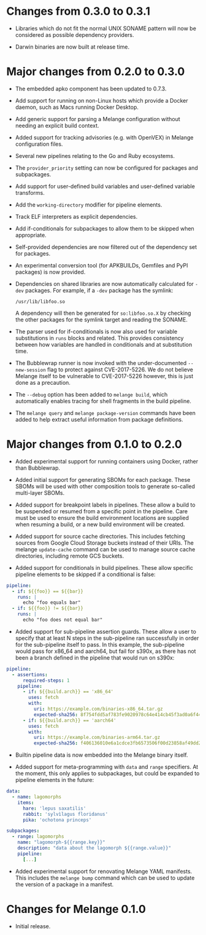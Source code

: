 # Changes from 0.3.0 to 0.3.1

* Libraries which do not fit the normal UNIX SONAME pattern will now be
  considered as possible dependency providers.

* Darwin binaries are now built at release time.

# Major changes from 0.2.0 to 0.3.0

* The embedded apko component has been updated to 0.7.3.

* Add support for running on non-Linux hosts which provide a Docker
  daemon, such as Macs running Docker Desktop.

* Add generic support for parsing a Melange configuration without needing
  an explicit build context.

* Added support for tracking advisories (e.g. with OpenVEX) in Melange
  configuration files.

* Several new pipelines relating to the Go and Ruby ecosystems.

* The `provider_priority` setting can now be configured for packages and
  subpackages.

* Add support for user-defined build variables and user-defined variable
  transforms.

* Add the `working-directory` modifier for pipeline elements.

* Track ELF interpreters as explicit dependencies.

* Add if-conditionals for subpackages to allow them to be skipped when
  appropriate.

* Self-provided dependencies are now filtered out of the dependency set
  for packages.

* An experimental conversion tool (for APKBUILDs, Gemfiles and PyPI
  packages) is now provided.

* Dependencies on shared libraries are now automatically calculated for
  `-dev` packages.  For example, if a `-dev` package has the symlink:

      /usr/lib/libfoo.so

  A dependency will then be generated for `so:libfoo.so.X` by checking
  the other packages for the symlink target and reading the SONAME.

* The parser used for if-conditionals is now also used for variable
  substitutions in `runs` blocks and related.  This provides consistency
  between how variables are handled in conditionals and at substitution
  time.

* The Bubblewrap runner is now invoked with the under-documented
  `--new-session` flag to protect against CVE-2017-5226.  We do not
  believe Melange itself to be vulnerable to CVE-2017-5226 however,
  this is just done as a precaution.

* The `--debug` option has been added to `melange build`, which
  automatically enables tracing for shell fragments in the build
  pipeline.

* The `melange query` and `melange package-version` commands have been
  added to help extract useful information from package definitions.

# Major changes from 0.1.0 to 0.2.0

* Added experimental support for running containers using Docker,
  rather than Bubblewrap.

* Added initial support for generating SBOMs for each package.
  These SBOMs will be used with other composition tools to generate
  so-called multi-layer SBOMs.

* Added support for breakpoint labels in pipelines.  These allow
  a build to be suspended or resumed from a specific point in the
  pipeline.  Care must be used to ensure the build environment
  locations are supplied when resuming a build, or a new build
  environment will be created.

* Added support for source cache directories.  This includes fetching
  sources from Google Cloud Storage buckets instead of their URIs.
  The melange `update-cache` command can be used to manage source cache
  directories, including remote GCS buckets.

* Added support for conditionals in build pipelines.  These allow
  specific pipeline elements to be skipped if a conditional is false:

```yaml
pipeline:
  - if: ${{foo}} == ${{bar}}
    runs: |
      echo "foo equals bar"
  - if: ${{foo}} != ${{bar}}
    runs: |
      echo "foo does not equal bar"
```

* Added support for sub-pipeline assertion guards.  These allow a user to
  specify that at least N steps in the sub-pipeline ran successfully in
  order for the sub-pipeline itself to pass.  In this example, the
  sub-pipeline would pass for x86_64 and aarch64, but fail for s390x,
  as there has not been a branch defined in the pipeline that would run
  on s390x:

```yaml
pipeline:
  - assertions:
      required-steps: 1
    pipeline:
      - if: ${{build.arch}} == 'x86_64'
        uses: fetch
        with:
          uri: https://example.com/binaries-x86_64.tar.gz
          expected-sha256: 8f754fdd5af783fe9020978c64e414cb45f3ad0a6f44d045219bbf2210ca3cb9
      - if: ${{build.arch}} == 'aarch64'
        uses: fetch
        with:
          uri: https://example.com/binaries-arm64.tar.gz
          expected-sha256: f406136010e6a1cdce3fb6573506f00d23858af49dd20a46723c3fa5257b7796
```

* Builtin pipeline data is now embedded into the Melange binary itself.

* Added support for meta-programming with `data` and `range` specifiers.
  At the moment, this only applies to subpackages, but could be expanded to
  pipeline elements in the future:

```yaml
data:
  - name: lagomorphs
    items:
      hare: 'lepus saxatilis'
      rabbit: 'sylvìlagus floridanus'
      pika: 'ochotona princeps'

subpackages:
  - range: lagomorphs
    name: "lagomorph-${{range.key}}"
    description: "data about the lagomorph ${{range.value}}"
    pipeline:
      [...]
```

* Added experimental support for renovating Melange YAML manifests.  This
  includes the `melange bump` command which can be used to update the version
  of a package in a manifest.

# Changes for Melange 0.1.0

* Initial release.

